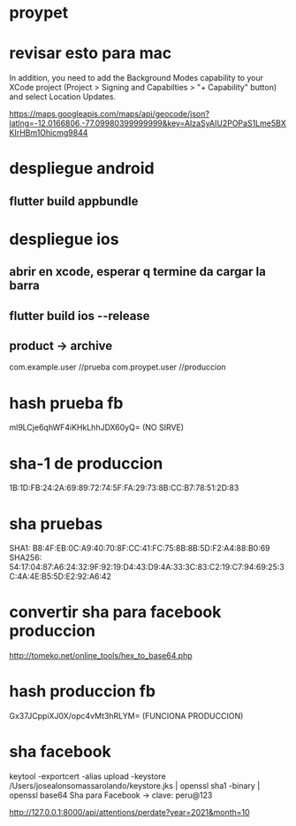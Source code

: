 # proypet


# revisar esto para mac
In addition, you need to add the Background Modes capability to your XCode project (Project > Signing and Capabilties > "+ Capability" button) and select Location Updates.

https://maps.googleapis.com/maps/api/geocode/json?latlng=-12.0166806,-77.09980399999999&key=AIzaSyAIU2POPaS1Lme5BXKIrHBm1Ohicmg9844



# despliegue android
## flutter build appbundle

# despliegue ios 
## abrir en xcode, esperar q termine da cargar la barra
## flutter build ios --release
## product -> archive




com.example.user //prueba
com.proypet.user //produccion

# hash prueba fb
ml9LCje6qhWF4iKHkLhhJDX60yQ= (NO SIRVE)

# sha-1 de produccion
1B:1D:FB:24:2A:69:89:72:74:5F:FA:29:73:8B:CC:B7:78:51:2D:83

# sha pruebas
SHA1: B8:4F:EB:0C:A9:40:70:8F:CC:41:FC:75:8B:8B:5D:F2:A4:88:B0:69
SHA256: 54:17:04:87:A6:24:32:9F:92:19:D4:43:D9:4A:33:3C:83:C2:19:C7:94:69:25:3C:4A:4E:B5:5D:E2:92:A6:42

# convertir sha para facebook produccion
http://tomeko.net/online_tools/hex_to_base64.php

# hash produccion fb
Gx37JCppiXJ0X/opc4vMt3hRLYM= (FUNCIONA PRODUCCION)

# sha facebook
keytool -exportcert -alias upload -keystore /Users/josealonsomassarolando/keystore.jks | openssl sha1 -binary | openssl base64
Sha para Facebook -> clave: peru@123



http://127.0.0.1:8000/api/attentions/perdate?year=2021&month=10